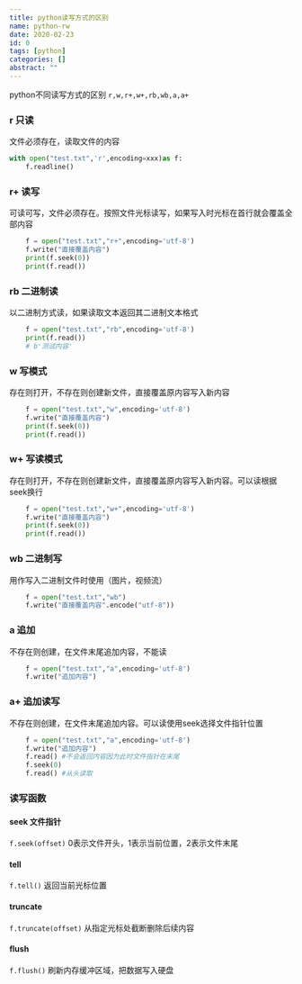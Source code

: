 ```yaml
---
title: python读写方式的区别
name: python-rw
date: 2020-02-23
id: 0
tags: [python]
categories: []
abstract: ""
---
```



python不同读写方式的区别
`r,w,r+,w+,rb,wb,a,a+`

<!--more-->

### r 只读

文件必须存在，读取文件的内容

```python
with open("test.txt",'r',encoding=xxx)as f:
    f.readline()
```

### r+ 读写

可读可写，文件必须存在。按照文件光标读写，如果写入时光标在首行就会覆盖全部内容

```python
    f = open("test.txt","r+",encoding='utf-8')
    f.write("直接覆盖内容")
    print(f.seek(0))
    print(f.read())
```

### rb 二进制读

以二进制方式读，如果读取文本返回其二进制文本格式

```python
    f = open("test.txt","rb",encoding='utf-8')
    print(f.read())
    # b'测试内容'
```

### w 写模式

存在则打开，不存在则创建新文件，直接覆盖原内容写入新内容

```python
    f = open("test.txt","w",encoding='utf-8')
    f.write("直接覆盖内容")
    print(f.seek(0))
    print(f.read())
```

### w+ 写读模式

存在则打开，不存在则创建新文件，直接覆盖原内容写入新内容。可以读根据seek换行

```python
    f = open("test.txt","w+",encoding='utf-8')
    f.write("直接覆盖内容")
    print(f.seek(0))
    print(f.read())
```

### wb 二进制写

用作写入二进制文件时使用（图片，视频流）

```python
    f = open("test.txt","wb")
    f.write("直接覆盖内容".encode("utf-8"))
```

### a 追加

不存在则创建，在文件末尾追加内容，不能读

```python
    f = open("test.txt","a",encoding='utf-8')
    f.write("追加内容")
```

### a+ 追加读写

不存在则创建，在文件末尾追加内容。可以读使用seek选择文件指针位置

```python
    f = open("test.txt","a",encoding='utf-8')
    f.write("追加内容")
    f.read() #不会返回内容因为此时文件指针在末尾
    f.seek(0)
    f.read() #从头读取
```

### 读写函数

#### seek 文件指针

`f.seek(offset)` 0表示文件开头，1表示当前位置，2表示文件末尾

#### tell

`f.tell()` 返回当前光标位置

#### truncate

`f.truncate(offset)` 从指定光标处截断删除后续内容

#### flush

`f.flush()` 刷新内存缓冲区域，把数据写入硬盘